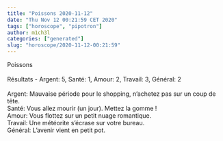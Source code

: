 ```yaml
---
title: "Poissons 2020-11-12"
date: "Thu Nov 12 00:21:59 CET 2020"
tags: ["horoscope", "pipotron"]
author: m1ch3l
categories: ["generated"]
slug: "horoscope/2020-11-12-00:21:59"
---
```


Poissons<br>
<br>
Résultats - Argent: 5, Santé: 1, Amour: 2, Travail: 3, Général: 2<br>
<br>
Argent:  Mauvaise période pour le shopping, n’achetez pas sur un coup de tête. <br>
Santé:   Vous allez mourir (un jour). Mettez la gomme !<br>
Amour:   Vous flottez sur un petit nuage romantique. <br>
Travail: Une météorite s’écrase sur votre bureau. <br>
Général: L’avenir vient en petit pot.<br>
